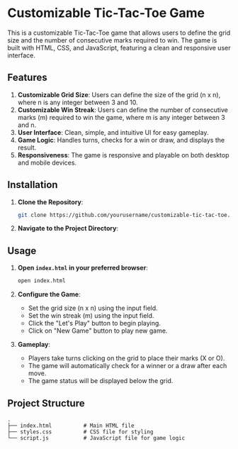# Customizable Tic-Tac-Toe Game

This is a customizable Tic-Tac-Toe game that allows users to define the grid size and the number of consecutive marks required to win. The game is built with HTML, CSS, and JavaScript, featuring a clean and responsive user interface.

## Features

1. **Customizable Grid Size**: Users can define the size of the grid (n x n), where n is any integer between 3 and 10.
2. **Customizable Win Streak**: Users can define the number of consecutive marks (m) required to win the game, where m is any integer between 3 and n.
3. **User Interface**: Clean, simple, and intuitive UI for easy gameplay.
4. **Game Logic**: Handles turns, checks for a win or draw, and displays the result.
5. **Responsiveness**: The game is responsive and playable on both desktop and mobile devices.

## Installation

1. **Clone the Repository**:
    ```bash
    git clone https://github.com/yourusername/customizable-tic-tac-toe.git
    ```
2. **Navigate to the Project Directory**:
    

## Usage

1. **Open `index.html` in your preferred browser**:
    ```bash
    open index.html
    ```

2. **Configure the Game**:
    - Set the grid size (n x n) using the input field.
    - Set the win streak (m) using the input field.
    - Click the "Let's Play" button to begin playing.
    - Click on "New Game" button to play new game.

3. **Gameplay**:
    - Players take turns clicking on the grid to place their marks (X or O).
    - The game will automatically check for a winner or a draw after each move.
    - The game status will be displayed below the grid.

## Project Structure

```plaintext
.
├── index.html          # Main HTML file
├── styles.css          # CSS file for styling
└── script.js           # JavaScript file for game logic
